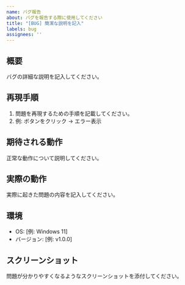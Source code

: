 ```yaml
---
name: バグ報告
about: バグを報告する際に使用してください
title: "[BUG] 簡潔な説明を記入"
labels: bug
assignees: ''
---
```


## 概要
バグの詳細な説明を記入してください。

## 再現手順
1. 問題を再現するための手順を記載してください。
2. 例: ボタンをクリック → エラー表示

## 期待される動作
正常な動作について説明してください。

## 実際の動作
実際に起きた問題の内容を記入してください。

## 環境
- OS: [例: Windows 11]
- バージョン: [例: v1.0.0]

## スクリーンショット
問題が分かりやすくなるようなスクリーンショットを添付してください。
